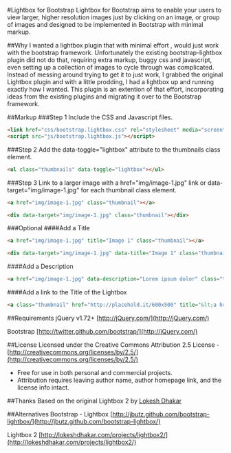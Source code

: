 #Lightbox for Bootstrap
Lightbox for Bootstrap aims to enable your users to view larger, higher resolution images just by clicking on an image, or group of images and designed to be implemented in Bootstrap with minimal markup.

##Why
I wanted a lightbox plugin that with minimal effort , would just work with the bootstrap framework. Unfortunately the existing bootstrap-lightbox plugin did not do that, requiring extra markup, buggy css and javascript, even setting up a collection of images to cycle through was complicated. Instead of messing around trying to get it to just work, I grabbed the original Lightbox plugin and with a little prodding, I had a lightbox up and running exactly how I wanted. This plugin is an extention of that effort, incorporating ideas from the existing plugins and migrating it over to the Bootstrap framework.


##Markup
###Step 1
Include the CSS and Javascript files.
````html
<link href="css/bootstrap.lightbox.css" rel="stylesheet" media="screen">
<script src="js/bootstrap.lightbox.js"></script>
````
###Step 2
Add the data-toggle="lightbox" attribute to the thumbnails class element.
````html
<ul class="thumbnails" data-toggle="lightbox"></ul>
````
###Step 3
Link to a larger image with a href="img/image-1.jpg" link or data-target="img/image-1.jpg" for each thumbnail class element.
````html
<a href="img/image-1.jpg" class="thumbnail"></a>
````
````html
<div data-target="img/image-1.jpg" class="thumbnail"></div>
````
###Optional
####Add a Title
````html
<a href="img/image-1.jpg" title="Image 1" class="thumbnail"></a>
````
````html
<div data-target="img/image-1.jpg" data-title="Image 1" class="thumbnail"></div>
````
####Add a Description

````html
<a href="img/image-1.jpg" data-description="Lorem ipsum dolor" class="thumbnail"></a>
````
####Add a link to the Title of the Lightbox

````html
<a class="thumbnail" href="http://placehold.it/600x500" title="&lt;a href=&quot;http://google.com&quot;&gt;Link Here&lt;/a&gt;" data-description="Description" target="_blank"></a>
````

##Requirements
jQuery v1.72+ [http://jQuery.com/](http://jQuery.com/)

Bootstrap [http://twitter.github.com/bootstrap/](http://jQuery.com/)

##License
Licensed under the Creative Commons Attribution 2.5 License - [http://creativecommons.org/licenses/by/2.5/](http://creativecommons.org/licenses/by/2.5/)
* Free for use in both personal and commercial projects.
* Attribution requires leaving author name, author homepage link, and the license info intact.

##Thanks
Based on the original Lightbox 2 by [Lokesh Dhakar](http://www.lokeshdhakar.com)

##Alternatives
Bootstrap - Lightbox [http://jbutz.github.com/bootstrap-lightbox/](http://jbutz.github.com/bootstrap-lightbox/)

Lightbox 2 [http://lokeshdhakar.com/projects/lightbox2/](http://lokeshdhakar.com/projects/lightbox2/)
